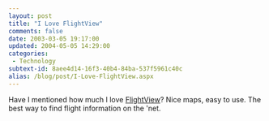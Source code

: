 ```yaml
---
layout: post
title: "I Love FlightView"
comments: false
date: 2003-03-05 19:17:00
updated: 2004-05-05 14:29:00
categories:
 - Technology
subtext-id: 8aee4d14-16f3-40b4-84ba-537f5961c40c
alias: /blog/post/I-Love-FlightView.aspx
---
```



Have I mentioned how much I love [FlightView](http://www.flightview.com/)? Nice maps, easy to use. The best way to find flight information on the 'net.
